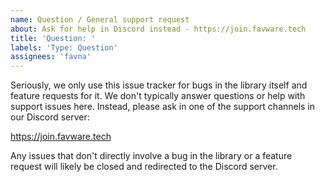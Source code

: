 ```yaml
---
name: Question / General support request
about: Ask for help in Discord instead - https://join.favware.tech
title: 'Question: '
labels: 'Type: Question'
assignees: 'favna'
---
```


Seriously, we only use this issue tracker for bugs in the library itself and feature requests for it.
We don't typically answer questions or help with support issues here.
Instead, please ask in one of the support channels in our Discord server:

https://join.favware.tech

Any issues that don't directly involve a bug in the library or a feature request will likely be closed and redirected to the Discord server.
